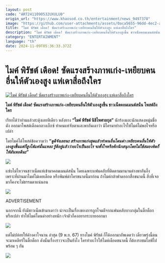 ```yaml
---
layout: post
code: "ART2411090532UXULU0"
origin_url: "https://www.khaosod.co.th/entertainment/news_9497378"
image: "https://github.com/user-attachments/assets/0aca5655-96dd-4ec2-a74a-944e3fe2aba7"
title: "ไมค์ พิรัชต์ เดือด! ซัดแรงสร้างภาพเก่ง-เหยียบคนอื่นให้ตัวเองสูง แห่เดาสื่อถึงใคร"
description: "ไมค์ พิรัชต์ เดือด! ซัดแรงสร้างภาพเก่ง-เหยียบคนอื่นให้ตัวเองสูงขึ้น ชาวเน็ตคอมเมนต์สนั่น โพสต์ถึงใคร "
category: "ENTERTAINMENT"
language: "th"
date: 2024-11-09T05:36:33.372Z
---
```


# ไมค์ พิรัชต์ เดือด! ซัดแรงสร้างภาพเก่ง-เหยียบคนอื่นให้ตัวเองสูง แห่เดาสื่อถึงใคร

[![ไมค์ พิรัชต์ เดือด! ซัดแรงสร้างภาพเก่ง-เหยียบคนอื่นให้ตัวเองสูง แห่เดาสื่อถึงใคร](https://www.khaosod.co.th/wpapp/uploads/2024/11/mike1109-1w.jpg "ไมค์ พิรัชต์ เดือด! ซัดแรงสร้างภาพเก่ง-เหยียบคนอื่นให้ตัวเองสูง แห่เดาสื่อถึงใคร")](https://www.khaosod.co.th/wpapp/uploads/2024/11/mike1109-1w.jpg)

**ไมค์ พิรัชต์ เดือด! ซัดแรงสร้างภาพเก่ง-เหยียบคนอื่นให้ตัวเองสูงขึ้น ชาวเน็ตคอมเมนต์สนั่น โพสต์ถึงใคร**

เรียกได้ว่าอ่านแล้วสะดุ้งเลยทีเดียว หลังทาง **“ไมค์ พิรัชต์ นิธิไพศาลกุล”** นักร้องและนักแสดงหนุ่มชื่อดัง ออกมาโพสต์เดือดกลางเอ็กซ์ ทำคนแห่จับตาและพากันเดาว่า มีใครมาทำอะไรให้ไมค์ไม่พอใจหรือเปล่า

โดยไมค์ได้โพสต์ข้อความว่า **_“ดูดีจังเลยนะ สร้างภาพเก่งสุดแล้วทำคนอื่นโดนด่า เหยียบคนอื่นให้ตัวเองสูงขึ้นแต่ก็สูงได้แค่นั้นแหละ รู้ดีอยู่แล้วว่าอะไรเป็นอะไร จะตั้งใจหรือคึกนึกสนุกโดยไม่ใช้สมองคิดก็ให้มันพอดีนะ”_**

[![](https://www.khaosod.co.th/wpapp/uploads/2024/11/mike1109-1.jpg)](https://www.khaosod.co.th/wpapp/uploads/2024/11/mike1109-1.jpg)

แซ่บไม่ไหวจนชาวเน็ตแห่เข้ามาคอมเมนต์สนั่น โดยเฉพาะแฟนคลับที่ติดตามมานานต่างพากันอึ้ง เพราะที่ผ่านมาไมค์ไม่เคยเดือด หรือพิมพ์ด่าใครขนาดนี้มาก่อน ถ้าไมค์กล้าฟาดออกสื่อขนาดนี้ สิ่งที่เจอมาก็คงจะไม่ธรรมดาแน่นอน

[![](https://www.khaosod.co.th/wpapp/uploads/2024/11/mike1109-3.jpg)](https://www.khaosod.co.th/wpapp/uploads/2024/11/mike1109-3.jpg)

ADVERTISEMENT

นอกจากนี้ ยังมีชาวเน็ตเข้ามาเดาว่า น่าจะเป็นเรื่องของการถูกโจมตีจากแฟนคลับบางกลุ่มในติ๊กต็อกหรือเปล่า ทำให้ไมค์โดนด่าอย่างหนัก เจ้าตัวก็คงอยากระบายออกมา

[![](https://www.khaosod.co.th/wpapp/uploads/2024/11/mike1109-5.jpg)](https://www.khaosod.co.th/wpapp/uploads/2024/11/mike1109-5.jpg)

แต่ไม่ปล่อยให้ค้างคาใจนาน ล่าสุด (9 พ.ย. 67) ทางไมค์ พิรัชต์ ก็ได้ออกมาอัพเดตว่า เดี๋ยวพรุ่งนี้ตนจะมาเคลียร์ในติ๊กต็อก ดังนั้นเรื่องราวจะเป็นยังไง ใครทำอะไรให้ไมค์เดือดขนาดนี้ ก็ต้องรอชมไลฟ์ไปพร้อม ๆ กัน

[![](https://www.khaosod.co.th/wpapp/uploads/2024/11/mike1109-2.jpg)](https://www.khaosod.co.th/wpapp/uploads/2024/11/mike1109-2.jpg)